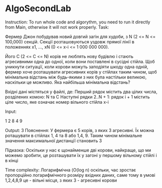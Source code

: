 # AlgoSecondLab
Instruction:
To run whole code and algorythm, you need to run it directly from Main, otherwise it will not work properly.
Task: 

Фермер Джон побудував новий довгий загін для худоби, з N (2 <= N <= 100,000) секцій. Секції розташовуються уздовж прямої лінії в положеннях x1, ..., xN (0 <= x-i <= 1 000 000 000).

Його C (2 <= C <= N) корів не люблять нову будівлю і стають агресивними одна до одної, коли вони поставлені в сусідні стійла. Щоб уникнути ситуації, коли корови можуть заподіяти шкоду одна одній, фермер хоче розташувати агресивних корів у стійлах таким чином, щоб мінімальна відстань між будь-якими з них була настільки великою, наскільки це можливо. Яка найбільша мінімальна відстань?

Вхідні дані містяться у файлі, де:
Перший рядок містить два цілих числа, розділених комою: N та C
Наступні рядки 2..N + 1: рядок i + 1 містить ціле число, яке означає номер вільного стійла x-і

Input:


1
2
8
4
9

Output:
3
Пояснення: 
У фермера є 5 корів, з яких 3 агресивні. Їх можна роташувати в стійлах 1, 4 та 8 або 1,4, 9. Таким чином мінімальне значення максимальної дистанції становить 3

Підказка:
Оскільки у нас є щонайменше дві корови, найкраще, що ми можемо зробити, це розташувати їх у загоні у першому вільному стійлі і в кінці

Time complexity: Логарифмічна (O(log n) оскільки, час зростає пропорційно логарифмічного розміру вхідних даних, саме тому в умові 1,2,4,8,9 це - вільні місця, з яких 3 - агресивні корови
